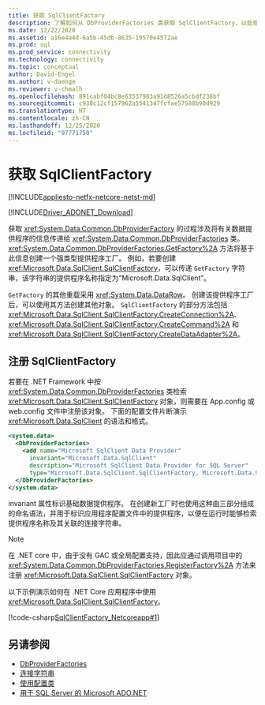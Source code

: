 ```yaml
---
title: 获取 SqlClientFactory
description: 了解如何从 DbProviderFactories 类获取 SqlClientFactory，以处理 .NET 中的特定数据源。
ms.date: 12/22/2020
ms.assetid: a16e4a4d-6a5b-45db-8635-19570e4572ae
ms.prod: sql
ms.prod_service: connectivity
ms.technology: connectivity
ms.topic: conceptual
author: David-Engel
ms.author: v-daenge
ms.reviewer: v-chmalh
ms.openlocfilehash: 891cabf04bc8e63537983a91d8526a5cbdf238bf
ms.sourcegitcommit: c938c12cf157962a5541347fcfae57588b90d929
ms.translationtype: HT
ms.contentlocale: zh-CN
ms.lasthandoff: 12/25/2020
ms.locfileid: "97771750"
---
```

# <a name="obtain-a-sqlclientfactory"></a>获取 SqlClientFactory

[!INCLUDE[appliesto-netfx-netcore-netst-md](../../includes/appliesto-netfx-netcore-netst-md.md)]

[!INCLUDE[Driver_ADONET_Download](../../includes/driver_adonet_download.md)]

获取 <xref:System.Data.Common.DbProviderFactory> 的过程涉及将有关数据提供程序的信息传递给 <xref:System.Data.Common.DbProviderFactories> 类。 <xref:System.Data.Common.DbProviderFactories.GetFactory%2A> 方法将基于此信息创建一个强类型提供程序工厂。 例如，若要创建 <xref:Microsoft.Data.SqlClient.SqlClientFactory>，可以传递 `GetFactory` 字符串，该字符串的提供程序名称指定为“Microsoft.Data.SqlClient”。

`GetFactory` 的其他重载采用 <xref:System.Data.DataRow>。 创建该提供程序工厂后，可以使用其方法创建其他对象。 `SqlClientFactory` 的部分方法包括 <xref:Microsoft.Data.SqlClient.SqlClientFactory.CreateConnection%2A>、<xref:Microsoft.Data.SqlClient.SqlClientFactory.CreateCommand%2A> 和 <xref:Microsoft.Data.SqlClient.SqlClientFactory.CreateDataAdapter%2A>。

## <a name="register-sqlclientfactory"></a>注册 SqlClientFactory

若要在 .NET Framework 中按 <xref:System.Data.Common.DbProviderFactories> 类检索 <xref:Microsoft.Data.SqlClient.SqlClientFactory> 对象，则需要在 App.config 或 web.config 文件中注册该对象。 下面的配置文件片断演示 <xref:Microsoft.Data.SqlClient> 的语法和格式。  

```xml  
<system.data>
  <DbProviderFactories>
    <add name="Microsoft SqlClient Data Provider"
      invariant="Microsoft.Data.SqlClient"
      description="Microsoft SqlClient Data Provider for SQL Server"
      type="Microsoft.Data.SqlClient.SqlClientFactory, Microsoft.Data.SqlClient, Version=2.0.20168.4, Culture=neutral, PublicKeyToken=23ec7fc2d6eaa4a5"/>
  </DbProviderFactories>
</system.data>  
```  

invariant 属性标识基础数据提供程序。 在创建新工厂时也使用这种由三部分组成的命名语法，并用于标识应用程序配置文件中的提供程序，以便在运行时能够检索提供程序名称及其关联的连接字符串。  

> [!NOTE]  
> 在 .NET core 中，由于没有 GAC 或全局配置支持，因此应通过调用项目中的 <xref:System.Data.Common.DbProviderFactories.RegisterFactory%2A> 方法来注册 <xref:Microsoft.Data.SqlClient.SqlClientFactory> 对象。

以下示例演示如何在 .NET Core 应用程序中使用 <xref:Microsoft.Data.SqlClient.SqlClientFactory>。

[!code-csharp[SqlClientFactory_Netcoreapp#1](~/../sqlclient/doc/samples/SqlClientFactory_Netcoreapp.cs#1)]

## <a name="see-also"></a>另请参阅

- [DbProviderFactories](dbproviderfactories.md)
- [连接字符串](connection-strings.md)
- [使用配置类](/previous-versions/aspnet/ms228063(v=vs.100))
- [用于 SQL Server 的 Microsoft ADO.NET](microsoft-ado-net-sql-server.md)
